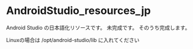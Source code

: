 AndroidStudio_resources_jp
=================

Android Studio の日本語化リソースです。
未完成です。
そのうち完成します。

Linuxの場合は
/opt/android-studio/lib
に入れてください
